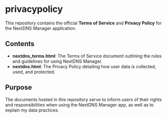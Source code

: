 # privacypolicy

This repository contains the official **Terms of Service** and **Privacy Policy** for the NextDNS Manager application.

## Contents

- **nextdns_terms.html**: The Terms of Service document outlining the rules and guidelines for using NextDNS Manager.
- **nextdns.html**: The Privacy Policy detailing how user data is collected, used, and protected.

## Purpose

The documents hosted in this repository serve to inform users of their rights and responsibilities when using the NextDNS Manager app, as well as to explain my data practices.
